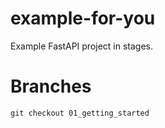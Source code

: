 # example-for-you
Example FastAPI project in stages.

# Branches

```
git checkout 01_getting_started
```


